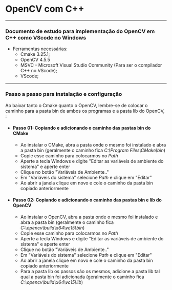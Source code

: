 # OpenCV com C++
___
### Documento de estudo para implementação do OpenCV em C++ como VScode no Windows
* Ferramentas necessárias:
    * Cmake 3.25.1;
    * OpenCV 4.5.5
    *  MSVC - Microsoft Visual Studio Community (Para ser o compilador C++ no VScode); 
    *  VScode;

___
### Passo a passo para instalação e configuração
Ao baixar tanto o Cmake quanto o OpenCV, lembre-se de colocar o caminho para a pasta bin de ambos os programas e a pasta lib do OpenCV, :
- #### Passo 01: Copiando e adicionando o caminho das pastas bin do CMake
    - Ao instalar o CMake, abra a pasta onde o mesmo foi instalado e abra a pasta bin (geralmente o caminho fica *C:\Program Files\CMake\bin*)
    - Copie esse caminho para colocarmos no *Path*
    - Aperte a tecla Windows e digite "Editar as variáveis de ambiente do sistema" e aperte enter
    - Clique no botão "Variáveis de Ambiente.."
    - Em "Variáveis do sistema" selecione *Path* e clique em "Editar"
    - Ao abrir a janela clique em novo e cole o caminho da pasta bin copiado anteriormente
- #### Passo 02: Copiando e adicionando o caminho das pastas bin e lib do OpenCV
    - Ao instalar o OpenCV, abra a pasta onde o mesmo foi instalado e abra a pasta bin (geralmente o caminho fica *C:\opencv\build\x64\vc15\bin*)
    - Copie esse caminho para colocarmos no *Path*
    - Aperte a tecla Windows e digite "Editar as variáveis de ambiente do sistema" e aperte enter
    - Clique no botão "Variáveis de Ambiente.."
    - Em "Variáveis do sistema" selecione *Path* e clique em "Editar"
    - Ao abrir a janela clique em novo e cole o caminho da pasta bin copiado anteriormente
    - Para a pasta lib os passos são os mesmos, adicione a pasta lib tal qual a pasta bin foi adicionada (geralmente o caminho fica *C:\opencv\build\x64\vc15\lib*)



